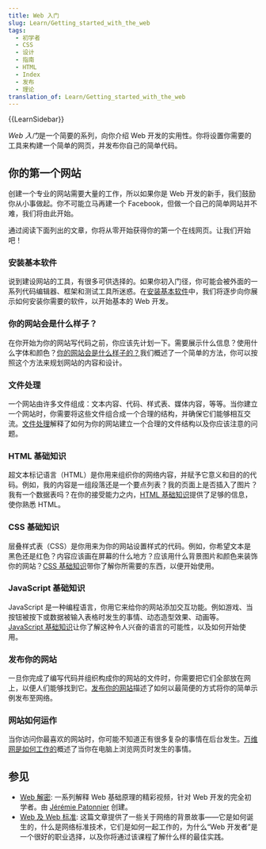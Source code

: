 ```yaml
---
title: Web 入门
slug: Learn/Getting_started_with_the_web
tags:
  - 初学者
  - CSS
  - 设计
  - 指南
  - HTML
  - Index
  - 发布
  - 理论
translation_of: Learn/Getting_started_with_the_web
---
```

{{LearnSidebar}}

*Web 入门*是一个简要的系列，向你介绍 Web 开发的实用性。你将设置你需要的工具来构建一个简单的网页，并发布你自己的简单代码。

## 你的第一个网站

创建一个专业的网站需要大量的工作，所以如果你是 Web 开发的新手，我们鼓励你从小事做起。你不可能立马再建一个 Facebook，但做一个自己的简单网站并不难，我们将由此开始。

通过阅读下面列出的文章，你将从零开始获得你的第一个在线网页。让我们开始吧！

### 安装基本软件

说到建设网站的工具，有很多可供选择的。如果你初入门径，你可能会被外面的一系列代码编辑器、框架和测试工具所迷惑。在[安装基本软件](/zh-CN/docs/Learn/Getting_started_with_the_web/Installing_basic_software)中，我们将逐步向你展示如何安装你需要的软件，以开始基本的 Web 开发。

### 你的网站会是什么样子？

在你开始为你的网站写代码之前，你应该先计划一下。需要展示什么信息？使用什么字体和颜色？[你的网站会是什么样子的？](/zh-CN/docs/Learn/Getting_started_with_the_web/What_will_your_website_look_like)我们概述了一个简单的方法，你可以按照这个方法来规划网站的内容和设计。

### 文件处理

一个网站由许多文件组成：文本内容、代码、样式表、媒体内容，等等。当你建立一个网站时，你需要将这些文件组合成一个合理的结构，并确保它们能够相互交流。[文件处理](/zh-CN/docs/Learn/Getting_started_with_the_web/Dealing_with_files)解释了如何为你的网站建立一个合理的文件结构以及你应该注意的问题。

### HTML 基础知识

超文本标记语言（HTML）是你用来组织你的网络内容，并赋予它意义和目的的代码。例如，我的内容是一组段落还是一个要点列表？我的页面上是否插入了图片？我有一个数据表吗？在你的接受能力之内，[HTML 基础知识](/zh-CN/docs/Learn/Getting_started_with_the_web/HTML_basics)提供了足够的信息，使你熟悉 HTML。

### CSS 基础知识

层叠样式表（CSS）是你用来为你的网站设置样式的代码。例如，你希望文本是黑色还是红色？内容应该画在屏幕的什么地方？应该用什么背景图片和颜色来装饰你的网站？[CSS 基础知识](/zh-CN/docs/Learn/Getting_started_with_the_web/CSS_basics)带你了解你所需要的东西，以便开始使用。

### JavaScript 基础知识

JavaScript 是一种编程语言，你用它来给你的网站添加交互功能。例如游戏、当按钮被按下或数据被输入表格时发生的事情、动态造型效果、动画等。[JavaScript 基础知识](/zh-CN/docs/Learn/Getting_started_with_the_web/JavaScript_basics)让你了解这种令人兴奋的语言的可能性，以及如何开始使用。

### 发布你的网站

一旦你完成了编写代码并组织构成你的网站的文件时，你需要把它们全部放在网上，以便人们能够找到它。[发布你的网站](/zh-CN/docs/Learn/Getting_started_with_the_web/Publishing_your_website)描述了如何以最简便的方式将你的简单示例发布至网络。

### 网站如何运作

当你访问你最喜欢的网站时，你可能不知道正有很多复杂的事情在后台发生。[万维网是如何工作的](/zh-CN/docs/Learn/Getting_started_with_the_web/How_the_Web_works)概述了当你在电脑上浏览网页时发生的事情。

## 参见

- [Web 解密](https://www.youtube.com/playlist?list=PLo3w8EB99pqLEopnunz-dOOBJ8t-Wgt2g): 一系列解释 Web 基础原理的精彩视频，针对 Web 开发的完全初学者。由 [Jérémie Patonnier](https://twitter.com/JeremiePat) 创建。
- [Web 及 Web 标准](/zh-CN/docs/Learn/Getting_started_with_the_web/The_web_and_web_standards): 这篇文章提供了一些关于网络的背景故事——它是如何诞生的，什么是网络标准技术，它们是如何一起工作的，为什么“Web 开发者”是一个很好的职业选择，以及你将通过该课程了解什么样的最佳实践。
